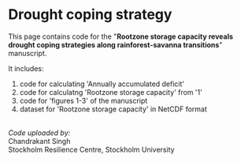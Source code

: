 # Drought coping strategy

This page contains code for the "**Rootzone storage capacity reveals drought coping strategies along rainforest-savanna transitions**" manuscript.

It includes:
1. code for calculating 'Annually accumulated deficit'
2. code for calculatng 'Rootzone storage capacity' from '1'
3. code for 'figures 1-3' of the manuscript
4. dataset for 'Rootzone storage capacity' in NetCDF format

\
*Code uploaded by:*\
Chandrakant Singh\
Stockholm Resilience Centre, Stockholm University
